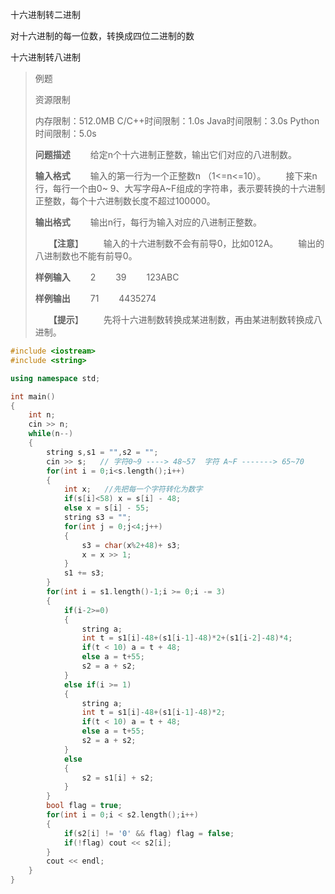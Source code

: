 十六进制转二进制

对十六进制的每一位数，转换成四位二进制的数





十六进制转八进制

> 例题
>
> 资源限制
>
> 内存限制：512.0MB   C/C++时间限制：1.0s   Java时间限制：3.0s   Python时间限制：5.0s
>
> **问题描述**
> 　　给定n个十六进制正整数，输出它们对应的八进制数。
>
> **输入格式**
> 　　输入的第一行为一个正整数n （1<=n<=10）。
> 　　接下来n行，每行一个由0~ 9、大写字母A~F组成的字符串，表示要转换的十六进制正整数，每个十六进制数长度不超过100000。
>
> **输出格式**
> 　　输出n行，每行为输入对应的八进制正整数。
>
> 　　**【注意**】
> 　　输入的十六进制数不会有前导0，比如012A。
> 　　输出的八进制数也不能有前导0。
>
> **样例输入**
> 　　2
> 　　39
> 　　123ABC
>
> **样例输出**
> 　　71
> 　　4435274
>
> 　　**【提示**】
> 　　先将十六进制数转换成某进制数，再由某进制数转换成八进制。

```c++
#include <iostream>
#include <string>

using namespace std;

int main()
{
    int n;
    cin >> n;
    while(n--)
    {
        string s,s1 = "",s2 = "";
        cin >> s;   // 字符0~9 ----> 48~57  字符 A~F -------> 65~70
        for(int i = 0;i<s.length();i++)
        {  
            int x;   //先把每一个字符转化为数字
            if(s[i]<58) x = s[i] - 48;
            else x = s[i] - 55;
            string s3 = "";
            for(int j = 0;j<4;j++)
            {
                s3 = char(x%2+48)+ s3;
                x = x >> 1;
            }
            s1 += s3;
        }
        for(int i = s1.length()-1;i >= 0;i -= 3)
        {
            if(i-2>=0)
            {
                string a;
                int t = s1[i]-48+(s1[i-1]-48)*2+(s1[i-2]-48)*4;
                if(t < 10) a = t + 48;
                else a = t+55;
                s2 = a + s2;
            }
            else if(i >= 1)
            {
                string a;
                int t = s1[i]-48+(s1[i-1]-48)*2;
                if(t < 10) a = t + 48;
                else a = t+55;
                s2 = a + s2;
            }
            else
            {
                s2 = s1[i] + s2;
            }
        }
        bool flag = true;
        for(int i = 0;i < s2.length();i++)
        {
            if(s2[i] != '0' && flag) flag = false;
            if(!flag) cout << s2[i];
        }
        cout << endl;
    }
}

```

